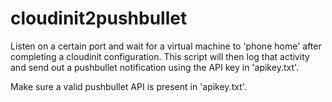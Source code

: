 cloudinit2pushbullet
====================

Listen on a certain port and wait for a virtual machine to 'phone home' after
completing a cloudinit configuration. This script will then log that activity
and send out a pushbullet notification using the API key in 'apikey.txt'.

Make sure a valid pushbullet API is present in 'apikey.txt'.
